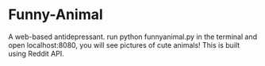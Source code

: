 # Funny-Animal
A web-based antidepressant.
run python funnyanimal.py in the terminal and open localhost:8080, you will see pictures of cute animals! 
This is built using Reddit API.
